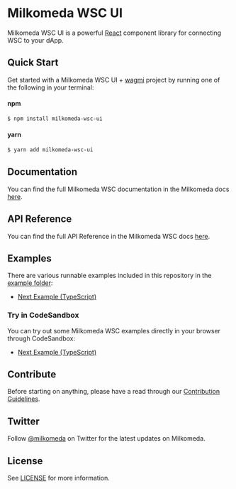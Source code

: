 # Milkomeda WSC UI

Milkomeda WSC UI is a powerful [React](https://reactjs.org/) component library for connecting WSC to your dApp. 


## Quick Start

Get started with a Milkomeda WSC UI + [wagmi](https://wagmi.sh/) project by running one of the following in your terminal:

#### npm

```sh
$ npm install milkomeda-wsc-ui
```

#### yarn

```sh
$ yarn add milkomeda-wsc-ui
```


## Documentation

You can find the full Milkomeda WSC documentation in the Milkomeda docs [here]().

## API Reference

You can find the full API Reference in the Milkomeda WSC docs [here]().

## Examples

There are various runnable examples included in this repository in the [example folder]():

- [Next Example (TypeScript)]()

### Try in CodeSandbox

You can try out some Milkomeda WSC examples directly in your browser through CodeSandbox:

- [Next Example (TypeScript)]()


## Contribute

Before starting on anything, please have a read through our [Contribution Guidelines]().

## Twitter

Follow [@milkomeda]() on Twitter for the latest updates on Milkomeda.

## License

See [LICENSE]() for more information.
